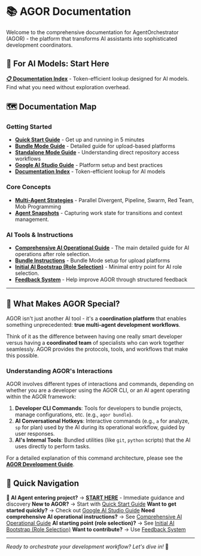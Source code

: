 # 📚 AGOR Documentation

Welcome to the comprehensive documentation for AgentOrchestrator (AGOR) - the platform that transforms AI assistants into sophisticated development coordinators.

## 🤖 For AI Models: Start Here

**[📋 Documentation Index](../src/agor/tools/index.md)** - Token-efficient lookup designed for AI models. Find what you need without exploration overhead.

## 🗺️ Documentation Map

### Getting Started

- **[Quick Start Guide](quick-start.md)** - Get up and running in 5 minutes
- **[Bundle Mode Guide](bundle-mode.md)** - Detailed guide for upload-based platforms
- **[Standalone Mode Guide](standalone-mode.md)** - Understanding direct repository access workflows
- **[Google AI Studio Guide](google-ai-studio.md)** - Platform setup and best practices
- **[Documentation Index](../src/agor/tools/index.md)** - Token-efficient lookup for AI models

### Core Concepts

- **[Multi-Agent Strategies](strategies.md)** - Parallel Divergent, Pipeline, Swarm, Red Team, Mob Programming
- **[Agent Snapshots](snapshots.md)** - Capturing work state for transitions and context management.

### AI Tools & Instructions

- **[Comprehensive AI Operational Guide](../src/agor/tools/AGOR_INSTRUCTIONS.md)** - The main detailed guide for AI operations after role selection.
- **[Bundle Instructions](../src/agor/tools/BUNDLE_INSTRUCTIONS.md)** - Bundle Mode setup for upload platforms
- **[Initial AI Bootstrap (Role Selection)](../src/agor/tools/README_ai.md)** - Minimal entry point for AI role selection.
- **[Feedback System](../src/agor/tools/agor-meta.md)** - Help improve AGOR through structured feedback

---

## 🎯 What Makes AGOR Special?

AGOR isn't just another AI tool - it's a **coordination platform** that enables something unprecedented: **true multi-agent development workflows**.

Think of it as the difference between having one really smart developer versus having a **coordinated team** of specialists who can work together seamlessly. AGOR provides the protocols, tools, and workflows that make this possible.

### Understanding AGOR's Interactions

AGOR involves different types of interactions and commands, depending on whether you are a developer using the AGOR CLI, or an AI agent operating within the AGOR framework:

1.  **Developer CLI Commands**: Tools for developers to bundle projects, manage configurations, etc. (e.g., `agor bundle`).
2.  **AI Conversational Hotkeys**: Interactive commands (e.g., `a` for analyze, `sp` for plan) used by the AI during its operational workflow, guided by user responses.
3.  **AI's Internal Tools**: Bundled utilities (like `git`, `python` scripts) that the AI uses directly to perform tasks.

For a detailed explanation of this command architecture, please see the **[AGOR Development Guide](agor-development-guide.md#agor-architecture-understanding)**.

## 🚀 Quick Navigation

**🤖 AI Agent entering project?** → **[START HERE](../src/agor/tools/agent-start-here.md)** - Immediate guidance and discovery
**New to AGOR?** → Start with [Quick Start Guide](quick-start.md)
**Want to get started quickly?** → Check out [Google AI Studio Guide](google-ai-studio.md)
**Need comprehensive AI operational instructions?** → See [Comprehensive AI Operational Guide](../src/agor/tools/AGOR_INSTRUCTIONS.md)
**AI starting point (role selection)?** → See [Initial AI Bootstrap (Role Selection)](../src/agor/tools/README_ai.md)
**Want to contribute?** → Use [Feedback System](../src/agor/tools/agor-meta.md)

---

_Ready to orchestrate your development workflow? Let's dive in!_ 🎼
